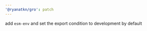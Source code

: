 ```yaml
---
'@ryanatkn/gro': patch
---
```


add `esm-env` and set the export condition to development by default

